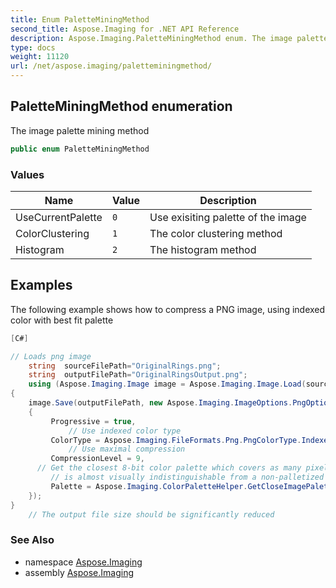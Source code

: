 ```yaml
---
title: Enum PaletteMiningMethod
second_title: Aspose.Imaging for .NET API Reference
description: Aspose.Imaging.PaletteMiningMethod enum. The image palette mining method
type: docs
weight: 11120
url: /net/aspose.imaging/paletteminingmethod/
---
```

## PaletteMiningMethod enumeration

The image palette mining method

```csharp
public enum PaletteMiningMethod
```

### Values

| Name | Value | Description |
| --- | --- | --- |
| UseCurrentPalette | `0` | Use exisiting palette of the image |
| ColorClustering | `1` | The color clustering method |
| Histogram | `2` | The histogram method |

## Examples

The following example shows how to compress a PNG image, using indexed color with best fit palette

```csharp
[C#]

// Loads png image        
    string  sourceFilePath="OriginalRings.png";
    string  outputFilePath="OriginalRingsOutput.png";
    using (Aspose.Imaging.Image image = Aspose.Imaging.Image.Load(sourceFilePath))
{
    image.Save(outputFilePath, new Aspose.Imaging.ImageOptions.PngOptions()
    {
         Progressive = true,
             // Use indexed color type
         ColorType = Aspose.Imaging.FileFormats.Png.PngColorType.IndexedColor,
             // Use maximal compression
         CompressionLevel = 9,
      // Get the closest 8-bit color palette which covers as many pixels as possible, so that a palettized image
         // is almost visually indistinguishable from a non-palletized one.
         Palette = Aspose.Imaging.ColorPaletteHelper.GetCloseImagePalette((Aspose.Imaging.RasterImage)image, 256, Aspose.Imaging.PaletteMiningMethod.Histogram)
    });
}
    // The output file size should be significantly reduced
```

### See Also

* namespace [Aspose.Imaging](../../aspose.imaging/)
* assembly [Aspose.Imaging](../../)


